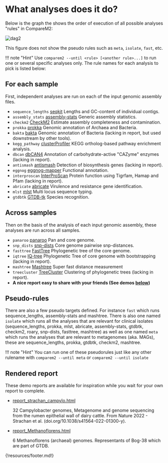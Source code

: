 

# What analyses does it do?

Below is the graph the shows the order of execution of all possible analyses "rules" in CompareM2:

![dag2](https://github.com/user-attachments/assets/3ff2fa98-ce76-4e4c-bd82-945d98b236c4)


This figure does not show the pseudo rules such as `meta`, `isolate`, `fast`, etc.


!!! note "Hint"
    Use `comparem2 --until <rule> [<another rule>...]` to run one or several specific analyses only. The rule names for each analysis to pick is listed below:

## For each sample

First, independent analyses are run on each of the input genomic assembly files.

  - `sequence_lengths` [seqkit](https://bioinf.shenwei.me/seqkit/usage/) Lengths and GC-content of individual contigs.
  - `assembly_stats` [assembly-stats](https://github.com/sanger-pathogens/assembly-stats) Generic assembly statistics.
  - `checkm2` [CheckM2](https://github.com/chklovski/CheckM2/) Estimate assembly completeness and contamination.
  - `prokka` [prokka](https://github.com/tseemann/prokka) Genomic annotation of Archaea and Bacteria. 
  - `bakta` [bakta](https://github.com/oschwengers/bakta) Genomic annotation of Bacteria (lacking in report, but used downstream by other tools).
  - `kegg_pathway` [clusterProfiler](https://yulab-smu.top/biomedical-knowledge-mining-book/) KEGG ortholog-based pathway enrichment analysis.
  - `dbcan` [dbCAN4](https://github.com/linnabrown/run_dbcan) Annotation of carbohydrate-active "CAZyme" enzymes (lacking in report).
  - `antismash` [antismash](https://docs.antismash.secondarymetabolites.org/) Detection of biosynthesis genes (lacking in report).
  - `eggnog` [eggnog-mapper](https://github.com/eggnogdb/eggnog-mapper/) Functional annotation.
  - `interproscan` [InterProScan](https://github.com/ebi-pf-team/interproscan) Protein function using Tigrfam, Hamap and Pfam (lacking in report).
  - `abricate` [abricate](https://github.com/tseemann/abricate) Virulence and resistance gene identification.
  - `mlst` [mlst](https://github.com/tseemann/mlst) Multi locus sequence typing.
  - `gtdbtk` [GTDB-tk](https://ecogenomics.github.io/GTDBTk/) Species recognition.
  

## Across samples

Then on the basis of the analysis of each input genomic assembly, these analyses are run across all samples.

  - `panaroo` [panaroo](https://github.com/gtonkinhill/panaroo) Pan and core genome.
  - `snp_dists` [snp-dists](https://github.com/tseemann/snp-dists) Core genome pairwise snp-distances.
  - `fasttree` [FastTree](http://www.microbesonline.org/fasttree/) Phylogenetic tree of the core genome.
  - `iqtree` [IQ-tree](http://www.iqtree.org/) Phylogenetic Tree of core genome with bootstrapping (lacking in report).
  - `mashtree` [Mashtree](https://github.com/lskatz/mashtree) Super fast distance measurement
  - `treecluster` [TreeCluster](https://github.com/niemasd/TreeCluster) Clustering of phylogenetic trees (lacking in report).
  - **A nice report easy to share with your friends (See demos [below](https://comparem2.readthedocs.io/en/latest/30%20what%20analyses%20does%20it%20do/#rendered-report))**


## Pseudo-rules

There are also a few pseudo targets defined. For instance `fast` which runs sequence_lengths, assembly-stats and mashtree. There is also one named `isolate` which runs all the analyses that are relevant for clinical isolates (sequence_lengths, prokka, mlst, abricate, assembly-stats, gtdbtk, checkm2, roary, snp-dists, fasttree, mashtree) as well as one named `meta` which runs the analyses that are relevant to metagenomes (aka. MAGs), these are sequence_lengths, prokka, gtdbtk, checkm2, mashtree.


!!! note "Hint"
    You can run one of these pseudorules just like any other rulename with `comparem2 --until meta` or `comparem2 --until isolate`



## Rendered report

These demo reports are available for inspiration while you wait for your own report to complete.

  - [report_strachan_campylo.html](https://github.com/cmkobel/comparem2/raw/master/tests/strachan_campylo/report_strachan_campylo.html.zip)

    32 Campylobacter genomes, Metagenome and genome sequencing from the rumen epithelial wall of dairy cattle. From Nature 2022 - Strachan et al. (doi.<nolink />org/10.1038/s41564-022-01300-y).
    
  - [report_Methanoflorens.html](https://github.com/cmkobel/comparem2/raw/master/tests/Methanoflorens/report_Methanoflorens.html.zip)
  
    6 Methanoflorens (archaeal) genomes. Representants of Bog-38 which are part of GTDB.
    




{!resources/footer.md!}
